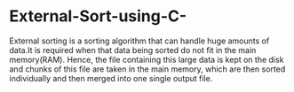 # External-Sort-using-C-
External sorting is a sorting algorithm that can handle huge amounts of data.It is required when that data being sorted do not fit in the main memory(RAM). Hence, the file containing this large data is kept on the disk and chunks of this file are taken in the main memory, which are then sorted individually and then merged into one single output file.
